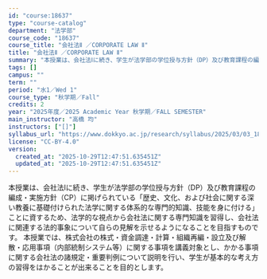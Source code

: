 ```yaml
---
id: "course:18637"
type: "course-catalog"
department: "法学部"
course_code: "18637"
course_title: "会社法Ⅱ ／CORPORATE LAW Ⅱ"
title: "会社法Ⅱ ／CORPORATE LAW Ⅱ"
summary: "本授業は、会社法Ⅰに続き、学生が法学部の学位授与方針（DP）及び教育課程の編成・実施方針（CP）に掲げられている「歴史、文化、および社会に関する深い教養に基礎付けられた法学に関する体系的な専門的知識、技能を身に付ける」ことに資するため、法学…"
tags: []
campus: ""
term: ""
period: "水1／Wed 1"
course_type: "秋学期／Fall"
credits: 2
year: "2025年度／2025 Academic Year 秋学期／FALL SEMESTER"
main_instructor: "高橋 均"
instructors: ["[]"]
syllabus_url: "https://www.dokkyo.ac.jp/research/syllabus/2025/03/03_18637_ja_JP.html"
license: "CC-BY-4.0"
version:
  created_at: "2025-10-29T12:47:51.635451Z"
  updated_at: "2025-10-29T12:47:51.635451Z"
---
```

本授業は、会社法Ⅰに続き、学生が法学部の学位授与方針（DP）及び教育課程の編成・実施方針（CP）に掲げられている「歴史、文化、および社会に関する深い教養に基礎付けられた法学に関する体系的な専門的知識、技能を身に付ける」ことに資するため、法学的な視点から会社法に関する専門知識を習得し、会社法に関連する法的事象について自らの見解を示せるようになることを目指すものです。 本授業では、株式会社の株式・資金調達・計算・組織再編・設立及び解散・応用事項（内部統制システム等）に関する事項を講義対象とし、かかる事項に関する会社法の諸規定・重要判例について説明を行い、学生が基本的な考え方の習得をはかることが出来ることを目的とします。
